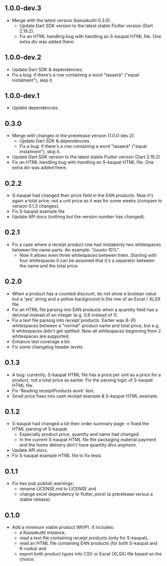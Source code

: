 ## 1.0.0-dev.3

- Merge with the latest version (kassakuitti 0.3.0).
  - Update Dart SDK version to the latest stable Flutter version (Dart 2.19.2).
  - Fix an HTML handling bug with handling an S-kaupat HTML file. One extra div was added there.

## 1.0.0-dev.2

- Update Dart SDK & dependencies.
- Fix a bug: if there's a row containing a word "tasaerä" ("equal instalment"), skip it.

## 1.0.0-dev.1

- Update dependencies.

## 0.3.0

- Merge with changes in the prerelease version (1.0.0-dev.2).
  - Update Dart SDK & dependencies.
  - Fix a bug: if there's a row containing a word "tasaerä" ("equal instalment"), skip it.
- Update Dart SDK version to the latest stable Flutter version (Dart 2.19.2)
- Fix an HTML handling bug with handling an S-kaupat HTML file. One extra div was added there.

## 0.2.2

- S-kaupat had changed their price field in the EAN products. Now it's again a total price, not a unit price as it was for some weeks (compare to version 0.1.3 changes).
- Fix S-kaupat example file.
- Update API docs (nothing but the version number has changed).

## 0.2.1

- Fix a case where a receipt product row had mistakenly two whitespaces between the name parts. An example: "Juusto 10%".
  - Now it allows even three whitespaces between them. Starting with four whitespaces it can be assumed that it's a separator between the name and the total price.

## 0.2.0

- When a product has a counted discount, do not show a boolean value but a 'yes' string and a yellow background in the row of an Excel / XLSX file.
- Fix an HTML file parsing into EAN products when a quantity field has a decimal instead of an integer (e.g. 0,6 instead of 1).
- Fix a text file parsing into receipt products. Earlier was 8–35 whitespaces between a "normal" product name and total price, but e.g. 6 whitespaces didn't get splitted. Now all whitespaces beginning from 2 whitespaces are supported.
- Enhance test coverage a bit.
- Fix some changelog header levels.

## 0.1.3

- A bug: currently, S-kaupat HTML file has a price per unit as a price for a product, not a total price as earlier. Fix the parsing logic of S-kaupat HTML file.
- Fix 'Reading receiptProducts work' test.
- Small price fixes into cash receipt example & S-kaupat HTML example.

## 0.1.2

- S-kaupat had changed a bit their order summary page -> fixed the HTML parsing of S-kaupat.
  - Especially product price, quantity and name had changed.
  - In the current S-kaupat HTML file the packaging material payment and the home delivery don't have quantity divs anymore.
- Update API docs.
- Fix S-kaupat example HTML file to fix tests.

## 0.1.1

- Fix two pub publish warnings:
  - rename LICENSE.md to LICENSE and
  - change excel dependency to flutter_excel (a prerelease versus a stable release).

## 0.1.0

- Add a minimum viable product (MVP). It includes:
  - a Kassakuitti instance,
  - read a text file containing receipt products (only for S-kaupat),
  - read an HTML file containing EAN products (for both S-kaupat and K-ruoka) and
  - export both product types into CSV or Excel (XLSX) file based on the choice.
